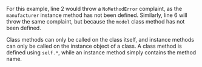 For this example, line 2 would throw a `NoMethodError` complaint, as the `manufacturer` instance method has not been defined. Similarly, line 6 will throw the same complaint, but because the `model` class method has not been defined.

Class methods can only be called on the class itself, and instance methods can only be called on the instance object of a class. A class method is defined using `self.*`, while an instance method simply contains the method name.